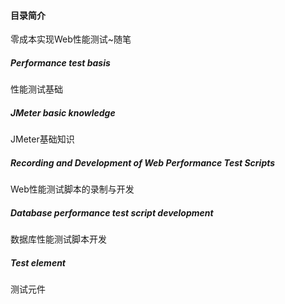 #### 目录简介
零成本实现Web性能测试~随笔
##### Performance test basis
性能测试基础
##### JMeter basic knowledge
JMeter基础知识
##### Recording and Development of Web Performance Test Scripts
Web性能测试脚本的录制与开发
##### Database performance test script development
数据库性能测试脚本开发
##### Test element
测试元件     

